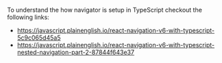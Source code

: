 To understand the how navigator is setup in TypeScript checkout the following links: 
- https://javascript.plainenglish.io/react-navigation-v6-with-typescript-5c9c065d45a5
- https://javascript.plainenglish.io/react-navigation-v6-with-typescript-nested-navigation-part-2-87844f643e37